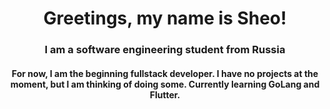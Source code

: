 <h1 align="center">Greetings, my name is Sheo!</h1>
<h3 align="center">I am a software engineering student from Russia</h3>
<h4 align="center">For now, I am the beginning fullstack developer. I have no projects at the moment, but I am thinking of doing some. Currently learning GoLang and Flutter.</h4>
